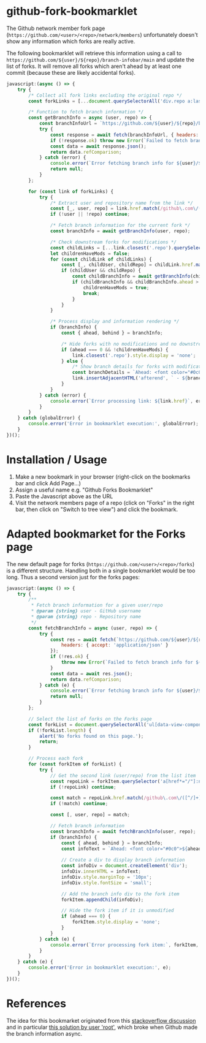 # github-fork-bookmarklet

The Github network member fork page (`https://github.com/<user>/<repo>/network/members`) unfortunately doesn't show any information which forks are really active.

The following bookmarklet will retrieve this information using a call to `https://github.com/${user}/${repo}/branch-infobar/main` and update the list of forks. It will remove all forks which aren't ahead by at least one commit (because these are likely accidental forks).

```js
javascript:(async () => {
    try {
        /* Collect all fork links excluding the original repo */
        const forkLinks = [...document.querySelectorAll('div.repo a:last-of-type')].slice(1);

        /* Function to fetch branch information */
        const getBranchInfo = async (user, repo) => {
            const branchInfoUrl = `https://github.com/${user}/${repo}/branch-infobar/main`;
            try {
                const response = await fetch(branchInfoUrl, { headers: { accept: 'application/json' } });
                if (!response.ok) throw new Error(`Failed to fetch branch info for ${user}/${repo}`);
                const data = await response.json();
                return data.refComparison;
            } catch (error) {
                console.error(`Error fetching branch info for ${user}/${repo}:`, error);
                return null;
            }
        };

        for (const link of forkLinks) {
            try {
                /* Extract user and repository name from the link */
                const [_, user, repo] = link.href.match(/github\.com\/([^/]+)\/([^/]+)/) || [];
                if (!user || !repo) continue;

                /* Fetch branch information for the current fork */
                const branchInfo = await getBranchInfo(user, repo);

                /* Check downstream forks for modifications */
                const childLinks = [...link.closest('.repo').querySelectorAll('.network-tree + a')];
                let childrenHaveMods = false;
                for (const childLink of childLinks) {
                    const [_, childUser, childRepo] = childLink.href.match(/github\.com\/([^/]+)\/([^/]+)/) || [];
                    if (childUser && childRepo) {
                        const childBranchInfo = await getBranchInfo(childUser, childRepo);
                        if (childBranchInfo && childBranchInfo.ahead > 0) {
                            childrenHaveMods = true;
                            break;
                        }
                    }
                }

                /* Process display and information rendering */
                if (branchInfo) {
                    const { ahead, behind } = branchInfo;

                    /* Hide forks with no modifications and no downstream modifications */
                    if (ahead === 0 && !childrenHaveMods) {
                        link.closest('.repo').style.display = 'none';
                    } else {
                        /* Show branch details for forks with modifications */
                        const branchDetails = `Ahead: <font color="#0c0">${ahead}</font>, Behind: <font color="red">${behind}</font>`;
                        link.insertAdjacentHTML('afterend', ` - ${branchDetails}`);
                    }
                }
            } catch (error) {
                console.error(`Error processing link: ${link.href}`, error);
            }
        }
    } catch (globalError) {
        console.error('Error in bookmarklet execution:', globalError);
    }
})();
```

# Installation / Usage

1. Make a new bookmark in your browser (right-click on the bookmarks bar and click Add Page...)
2. Assign a useful name e.g. "Github Forks Bookmarklet"
3. Paste the Javascript above as the URL
4. Visit the network members page of a repo  (click on "Forks" in the right bar, then click on "Switch to tree view") and click the bookmark.

# Adapted bookmarket for the Forks page

The new default page for forks (`https://github.com/<user>/<repo>/forks`) is a different structure. Handling both in a single bookmarklet would be too long. Thus a second version just for the forks pages:

```js
javascript:(async () => {
    try {
        /**
         * Fetch branch information for a given user/repo
         * @param {string} user - GitHub username
         * @param {string} repo - Repository name
         */
        const fetchBranchInfo = async (user, repo) => {
            try {
                const res = await fetch(`https://github.com/${user}/${repo}/branch-infobar/main`, {
                    headers: { accept: 'application/json' }
                });
                if (!res.ok) {
                    throw new Error(`Failed to fetch branch info for ${user}/${repo}`);
                }
                const data = await res.json();
                return data.refComparison;
            } catch (e) {
                console.error(`Error fetching branch info for ${user}/${repo}:`, e);
                return null;
            }
        };

        // Select the list of forks on the Forks page
        const forkList = document.querySelectorAll('ul[data-view-component="true"] > li');
        if (!forkList.length) {
            alert('No forks found on this page.');
            return;
        }

        // Process each fork
        for (const forkItem of forkList) {
            try {
                // Get the second link (user/repo) from the list item
                const repoLink = forkItem.querySelector('a[href*="/"]:nth-of-type(2)');
                if (!repoLink) continue;

                const match = repoLink.href.match(/github\.com\/([^/]+)\/([^/]+)/);
                if (!match) continue;

                const [, user, repo] = match;

                // Fetch branch information
                const branchInfo = await fetchBranchInfo(user, repo);
                if (branchInfo) {
                    const { ahead, behind } = branchInfo;
                    const infoText = `Ahead: <font color="#0c0">${ahead}</font>, Behind: <font color="red">${behind}</font>`;
                    
                    // Create a div to display branch information
                    const infoDiv = document.createElement('div');
                    infoDiv.innerHTML = infoText;
                    infoDiv.style.marginTop = '10px';
                    infoDiv.style.fontSize = 'small';

                    // Add the branch info div to the fork item
                    forkItem.appendChild(infoDiv);

                    // Hide the fork item if it is unmodified
                    if (ahead === 0) {
                        forkItem.style.display = 'none';
                    }
                }
            } catch (e) {
                console.error(`Error processing fork item:`, forkItem, e);
            }
        }
    } catch (e) {
        console.error('Error in bookmarklet execution:', e);
    }
})();
```


# References

The idea for this bookmarket originated from this [stackoverflow discussion](https://stackoverflow.com/questions/54868988/how-to-determine-which-forks-on-github-are-ahead) and in particular [this solution by user 'root'](https://stackoverflow.com/a/68335748/278842), which broke when Github made the branch information async.
